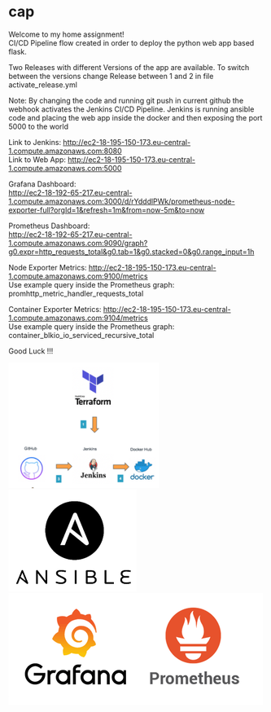 # cap

Welcome to my home assignment!<br>
CI/CD Pipeline flow created in order to deploy the python web app based flask.

Two Releases with different Versions of the app are available. To switch between the versions change Release between 1 and 2 in file activate_release.yml<br>

Note: By changing the code and running git push in current github the webhook activates the Jenkins CI/CD Pipeline. Jenkins is running ansible code and placing the web app inside the docker and then exposing the port 5000 to the world<br>

Link to Jenkins: http://ec2-18-195-150-173.eu-central-1.compute.amazonaws.com:8080<br>
Link to Web App: http://ec2-18-195-150-173.eu-central-1.compute.amazonaws.com:5000<br>

Grafana Dashboard:<br>
http://ec2-18-192-65-217.eu-central-1.compute.amazonaws.com:3000/d/rYdddlPWk/prometheus-node-exporter-full?orgId=1&refresh=1m&from=now-5m&to=now<br>

Prometheus Dashboard:<br>
http://ec2-18-192-65-217.eu-central-1.compute.amazonaws.com:9090/graph?g0.expr=http_requests_total&g0.tab=1&g0.stacked=0&g0.range_input=1h<br>

Node Exporter Metrics: http://ec2-18-195-150-173.eu-central-1.compute.amazonaws.com:9100/metrics<br>
Use example query inside the Prometheus graph: promhttp_metric_handler_requests_total<br>

Container Exporter Metrics: http://ec2-18-195-150-173.eu-central-1.compute.amazonaws.com:9104/metrics<br>
Use example query inside the Prometheus graph: container_blkio_io_serviced_recursive_total

Good Luck !!!<br>

<img src="https://github.com/vasilinamatov/cap/blob/main/img.png">
<img src="https://github.com/vasilinamatov/cap/blob/main/ansible.png">
<img src="https://github.com/vasilinamatov/cap/blob/main/mon.png">
 
 